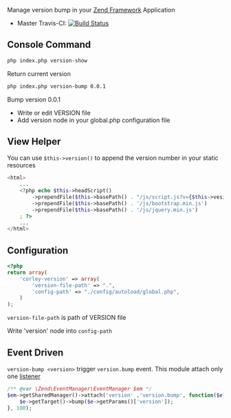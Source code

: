 Manage version bump in your [Zend Framework](https://github.com/zendframework/zf2) Application

* Master Travis-CI: [![Build Status](https://travis-ci.org/gianarb/corley-version-module.svg)](https://travis-ci.org/gianarb/corley-version-module)

## Console Command
```bash
php index.php version-show
```
Return current version

```bash
php index.php version-bump 0.0.1
```
Bump version 0.0.1
* Write or edit VERSION file
* Add version node in your global.php configuration file

## View Helper
You can use ```$this->version()``` to append the version number in your static resources
```php
<html>
    ...    
    <?php echo $this->headScript()
        ->prependFile($this->basePath() . "/js/script.js?v={$this->vesion()}")
        ->prependFile($this->basePath() . '/js/bootstrap.min.js')
        ->prependFile($this->basePath() . '/js/jquery.min.js')
    ; ?>
    ...
</html>
```

## Configuration
```php
<?php
return array(
    'corley-version' => array(
        'version-file-path' => ".",
        'config-path' => "./config/autoload/global.php",
    )
);
```

```version-file-path``` is path of VERSION file

Write 'version' node into ```config-path```

## Event Driven
```version-bump <version>``` trigger ```version.bump``` event.
This module attach only one [listener](https://github.com/gianarb/corley-version-module/blob/feature/event-driven/Module.php)
```php
/** @var \Zend\EventManager\EventManager $em */
$em->getSharedManager()->attach('version' ,'version.bump', function($e){
    $e->getTarget()->bump($e->getParams()['version']);
}, 100);
```
